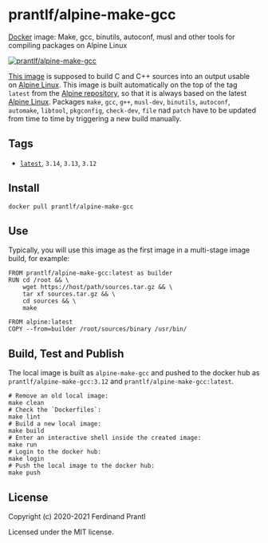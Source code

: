 # prantlf/alpine-make-gcc

[Docker] image: Make, gcc, binutils, autoconf, musl and other tools for compiling packages on Alpine Linux

[![prantlf/alpine-make-gcc](http://dockeri.co/image/prantlf/alpine-make-gcc)](https://hub.docker.com/repository/docker/prantlf/alpine-make-gcc/)

[This image] is supposed to build C and C++ sources into an output usable on [Alpine Linux]. This image is built automatically on the top of the tag `latest` from the [Alpine repository], so that it is always based on the latest [Alpine Linux]. Packages `make`, `gcc`, `g++`, `musl-dev`, `binutils`, `autoconf`, `automake`, `libtool`, `pkgconfig`, `check-dev`, `file` nad `patch` have to be updated from time to time by triggering a new build manually.

## Tags

- [`latest`], `3.14`, `3.13`, `3.12`

## Install

```
docker pull prantlf/alpine-make-gcc
```

## Use

Typically, you will use this image as the first image in a multi-stage image build, for example:

    FROM prantlf/alpine-make-gcc:latest as builder
    RUN cd /root && \
        wget https://host/path/sources.tar.gz && \
        tar xf sources.tar.gz && \
        cd sources && \
        make

    FROM alpine:latest
    COPY --from=builder /root/sources/binary /usr/bin/

## Build, Test and Publish

The local image is built as `alpine-make-gcc` and pushed to the docker hub as `prantlf/alpine-make-gcc:3.12` and `prantlf/alpine-make-gcc:latest`.

    # Remove an old local image:
    make clean
    # Check the `Dockerfiles`:
    make lint
    # Build a new local image:
    make build
    # Enter an interactive shell inside the created image:
    make run
    # Login to the docker hub:
    make login
    # Push the local image to the docker hub:
    make push

## License

Copyright (c) 2020-2021 Ferdinand Prantl

Licensed under the MIT license.

[Docker]: https://www.docker.com/
[This image]: https://hub.docker.com/repository/docker/prantlf/alpine-make-gcc
[`latest`]: https://hub.docker.com/repository/docker/prantlf/alpine-make-gcc/tags
[Alpine repository]: https://hub.docker.com/_/alpine
[Alpine Linux]: https://alpinelinux.org/

